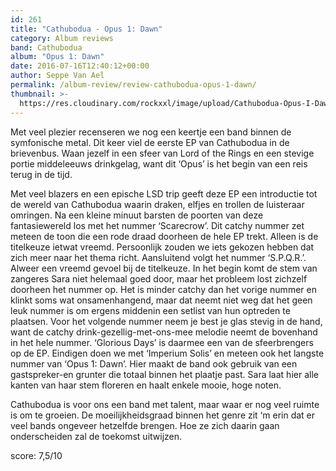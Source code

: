 ```yaml
---
id: 261
title: "Cathubodua - Opus 1: Dawn"
category: Album reviews
band: Cathubodua
album: "Opus 1: Dawn"
date: 2016-07-16T12:40:12+00:00
author: Seppe Van Ael
permalink: /album-review/review-cathubodua-opus-1-dawn/
thumbnail: >-
  https://res.cloudinary.com/rockxxl/image/upload/Cathubodua-Opus-I-Dawn_pe.jpg
---
```

Met veel plezier recenseren we nog een keertje een band binnen de symfonische metal. Dit keer viel de eerste EP van Cathubodua in de brievenbus. Waan jezelf in een sfeer van Lord of the Rings en een stevige portie middeleeuws drinkgelag, want dit ‘Opus’ is het begin van een reis terug in de tijd.

Met veel blazers en een epische LSD trip geeft deze EP een introductie tot de wereld van Cathubodua waarin draken, elfjes en trollen de luisteraar omringen. Na een kleine minuut barsten de poorten van deze fantasiewereld los met het nummer ‘Scarecrow’. Dit catchy nummer zet meteen de toon die een rode draad doorheen de hele EP trekt. Alleen is de titelkeuze ietwat vreemd. Persoonlijk zouden we iets gekozen hebben dat zich meer naar het thema richt. Aansluitend volgt het nummer ‘S.P.Q.R.’. Alweer een vreemd gevoel bij de titelkeuze. In het begin komt de stem van zangeres Sara niet helemaal goed door, maar het probleem lost zichzelf doorheen het nummer op. Het is minder catchy dan het vorige nummer en klinkt soms wat onsamenhangend, maar dat neemt niet weg dat het geen leuk nummer is om ergens middenin een setlist van hun optreden te plaatsen. Voor het volgende nummer neem je best je glas stevig in de hand, want de catchy drink-gezellig-met-ons-mee melodie neemt de bovenhand in het hele nummer. ‘Glorious Days’ is daarmee een van de sfeerbrengers op de EP. Eindigen doen we met ‘Imperium Solis’ en meteen ook het langste nummer van ‘Opus 1: Dawn’. Hier maakt de band ook gebruik van een gastspreker-en grunter die totaal binnen het plaatje past. Sara laat hier alle kanten van haar stem floreren en haalt enkele mooie, hoge noten.

Cathubodua is voor ons een band met talent, maar waar er nog veel ruimte is om te groeien. De moeilijkheidsgraad binnen het genre zit ‘m erin dat er veel bands ongeveer hetzelfde brengen. Hoe ze zich daarin gaan onderscheiden zal de toekomst uitwijzen.

score: 7,5/10
